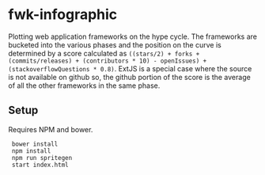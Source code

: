 # fwk-infographic

Plotting web application frameworks on the hype cycle. The frameworks are bucketed into the various phases and the position on the curve is determined by a score calculated as `((stars/2) + forks + (commits/releases) + (contributors * 10) - openIssues) + (stackoverflowQuestions * 0.8)`. ExtJS is a special case where the source is not available on github so, the github portion of the score is the average of all the other frameworks in the same phase.

## Setup

Requires NPM and bower.

     bower install
     npm install
     npm run spritegen
     start index.html
